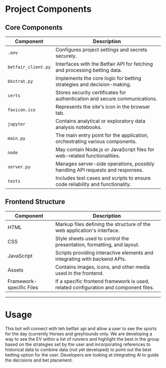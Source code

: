# Project Components

## Core Components

| Component               | Description                                                                       |
|-------------------------|-----------------------------------------------------------------------------------|
| `.env`                  | Configures project settings and secrets securely.                                 |
| `betfair_client.py`     | Interfaces with the Betfair API for fetching and processing betting data.         |
| `bkstrat.py`            | Implements the core logic for betting strategies and decision-making.             |
| `certs`                 | Stores security certificates for authentication and secure communications.        |
| `favicon.ico`           | Represents the site's icon in the browser tab.                                    |
| `jupyter`               | Contains analytical or exploratory data analysis notebooks.                       |
| `main.py`               | The main entry point for the application, orchestrating various components.       |
| `node`                  | May contain Node.js or JavaScript files for web-related functionalities.         |
| `server.py`             | Manages server-side operations, possibly handling API requests and responses.     |
| `tests`                 | Includes test cases and scripts to ensure code reliability and functionality.     |

## Frontend Structure

| Component               | Description                                                                       |
|-------------------------|-----------------------------------------------------------------------------------|
| HTML                    | Markup files defining the structure of the web application's interface.           |
| CSS                     | Style sheets used to control the presentation, formatting, and layout.            |
| JavaScript              | Scripts providing interactive elements and integrating with backend APIs.         |
| Assets                  | Contains images, icons, and other media used in the frontend.                     |
| Framework-specific Files| If a specific frontend framework is used, related configuration and component files. |

---

# Usage
This bot will connect with teh betfair api and allow a user to see the sports for the day (currently Horses and greyhounds only.  We are developing a way to see the EV within a list of runners and highlight the best in the group based on the strategies set by the user and incorporating references to historical data to combine data (not yet developed) to point out the best betting option for the user.
Developers are looking at integrating AI to guide the decisions and bet placement.
